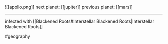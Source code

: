 ![[apollo.png]]
next planet: [[jupiter]]
previous planet: [[mars]]

---
infected with [[Blackened Roots#Interstellar Blackened Roots|Interstellar Blackened Roots]]

#geography
